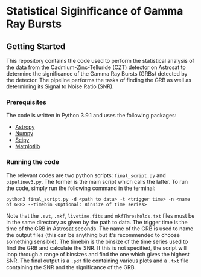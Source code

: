 # Statistical Siginificance of Gamma Ray Bursts

## Getting Started
This repository contains the code used to perform the statistical analysis of the data from the Cadmium-Zinc-Telluride (CZT) detector on Astrosat to determine the significance of the Gamma Ray Bursts (GRBs) detected by the detector. The pipeline performs the tasks of finding the GRB as well as determining its Signal to Noise Ratio (SNR). 

### Prerequisites

The code is written in Python 3.9.1 and uses the following packages:
* [Astropy](https://www.astropy.org/)
* [Numpy](https://numpy.org/)
* [Scipy](https://www.scipy.org/)
* [Matplotlib](https://matplotlib.org/)

### Running the code
The relevant codes are two python scripts: `final_script.py` and `pipelinev3.py`. The former is the main script which calls the latter. To run the code, simply run the following command in the terminal:
```
python3 final_script.py -d <path to data> -t <trigger time> -n <name of GRB> --timebin <Optional: Binsize of time series>
```
Note that the `.evt`, `.mkf`, `livetime.fits` and `mkfThresholds.txt` files must be in the same directory as given by the path to data. The trigger time is the time of the GRB in Astrosat seconds. The name of the GRB is used to name the output files (this can be anything but it's recommended to choose something sensible). The timebin is the binsize of the time series used to find the GRB and calculate the SNR. If this is not specified, the script will loop through a range of binsizes and find the one which gives the highest SNR. The final output is a `.pdf` file containing various plots and a `.txt` file containing the SNR and the significance of the GRB.
